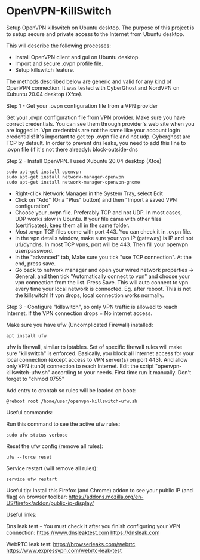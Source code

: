 # OpenVPN-KillSwitch
Setup OpenVPN killswitch on Ubuntu desktop.
The purpose of this project is to setup secure and private access to the Internet from Ubuntu desktop.

This will describe the following processes:

- Install OpenVPN client and gui on Ubuntu desktop.
- Import and secure .ovpn profile file.
- Setup killswitch feature.

The methods described below are generic and valid for any kind of OpenVPN connection. 
It was tested with CyberGhost and NordVPN on Xubuntu 20.04 desktop (Xfce).


Step 1 - Get your .ovpn configuration file from a VPN provider

Get your .ovpn configuration file from VPN provider. Make sure you have correct credentials. You can see them through provider's web site when you are logged in.
Vpn credentials are not the same like your account login credentials! It's important to get tcp .ovpn file and not udp. Cyberghost are TCP by default.
In order to prevent dns leaks, you need to add this line to .ovpn file (if it's not there already):
block-outside-dns

Step 2 - Install OpenVPN. I used Xubuntu 20.04 desktop (Xfce)
```
sudo apt-get install openvpn  
sudo apt-get install network-manager-openvpn  
sudo apt-get install network-manager-openvpn-gnome
```
- Right-click Network Manager in the System Tray, select Edit
- Click on "Add" (Or a "Plus" button) and then "Import a saved VPN configuration"
- Choose your .ovpn file. Preferably TCP and not UDP. In most cases, UDP works slow in Ubuntu. If your file came with other files (certificates), keep them all in the same folder.
- Most .ovpn TCP files come with port 443. You can check it in .ovpn file.
- In the vpn details window, make sure your vpn IP (gateway) is IP and not url/dyndns. In most TCP vpns, port will be 443. Then fill your openvpn user/password.
- In the "advanced" tab, Make sure you tick "use TCP connection". At the end, press save.
- Go back to network manager and open your wired network properties -> General, and then tick "Automatically connect to vpn" and choose your vpn connection from the list. Press Save.
This will auto connect to vpn every time your local network is connected. Eg. after reboot. This is not the killswitch! If vpn drops, local connection works normally.

Step 3 - Configure "killswitch", so only VPN traffic is allowed to reach Internet. If the VPN connection drops = No internet access.

Make sure you have ufw (Uncomplicated Firewall) installed:
```
apt install ufw
```
ufw is firewall, similar to iptables. Set of specific firewall rules will make sure "killswitch" is enforced.
Basically, you block all Internet access for your local connection (except access to VPN server(s) on port 443). And allow only VPN (tun0) connection to reach Internet.
Edit the script "openvpn-killswitch-ufw.sh" according to your needs. First time run it manually. Don't forget to "chmod 0755"

Add entry to crontab so rules will be loaded on boot:
```
@reboot root /home/user/openvpn-killswitch-ufw.sh
```

Useful commands:

Run this command to see the active ufw rules:
```
sudo ufw status verbose
```

Reset the ufw config (remove all rules):
```
ufw --force reset
```

Service restart (will remove all rules):
```
service ufw restart
```

Useful tip:
Install this Firefox (and Chrome) addon to see your public IP (and flag) on browser toolbar:
https://addons.mozilla.org/en-US/firefox/addon/public-ip-display/

Useful links:

Dns leak test - You must check it after you finish configuring your VPN connection:
https://www.dnsleaktest.com
https://dnsleak.com

WebRTC leak test:
https://browserleaks.com/webrtc
https://www.expressvpn.com/webrtc-leak-test


